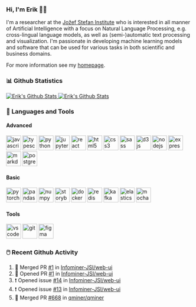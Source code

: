 ### Hi, I'm Erik 👋🏼 

I'm a researcher at the [Jožef Stefan Institute][job] who is interested in all manner of Artificial Intelligence with a focus on Natural Language Processing, e.g. cross-lingual language models, as well as (semi-)automatic text processing and visualization. I'm passionate in developing machine learning models and software that can be used for various tasks in both scientific and business domains.

For more information see my [homepage][homepage].

### 📊 Github Statistics

<a href="https://github.com/anuraghazra/github-readme-stats">
  <img alt="Erik's Github Stats" src="https://github-readme-stats.vercel.app/api?username=eriknovak&show_icons=true&theme=yeblu&hide_border=true" />
</a>
<a href="https://github.com/anuraghazra/github-readme-stats">
  <img alt="Erik's Github Stats" src="https://github-readme-stats.vercel.app/api/top-langs/?username=eriknovak&langs_count=7&layout=compact&theme=yeblu&hide_border=true&card_width=445" />
</a>

### 🧰 Languages and Tools

#### Advanced

<p> 
  <!-- Programming Languages and Packages -->
  <img src="https://cdn.jsdelivr.net/gh/devicons/devicon/icons/javascript/javascript-original.svg" alt="javascript" width="40" height="40"/>
  <img src="https://cdn.jsdelivr.net/gh/devicons/devicon/icons/typescript/typescript-original.svg" alt="typescript" width="40" height="40"/>
  <img src="https://cdn.jsdelivr.net/gh/devicons/devicon/icons/python/python-original.svg" alt="python" width="40" height="40"/>   
  <img src="https://cdn.jsdelivr.net/gh/devicons/devicon/icons/jupyter/jupyter-original-wordmark.svg" alt="jupyter" width="40" height="40"/>  
  
  <!-- Frontend Development -->
  <img src="https://cdn.jsdelivr.net/gh/devicons/devicon/icons/react/react-original.svg" alt="react" width="40" height="40"/>
  <img src="https://cdn.jsdelivr.net/gh/devicons/devicon/icons/html5/html5-original.svg" alt="html5" width="40" height="40"/>
  <img src="https://cdn.jsdelivr.net/gh/devicons/devicon/icons/css3/css3-original.svg" alt="css3" width="40" height="40"/>
  <img src="https://cdn.jsdelivr.net/gh/devicons/devicon/icons/sass/sass-original.svg" alt="sass" width="40" height="40"/> 
  <img src="https://cdn.jsdelivr.net/gh/devicons/devicon/icons/d3js/d3js-original.svg" alt="d3js" width="40" height="40"/>  
  
  <!-- Backend Development -->
  <img src="https://cdn.jsdelivr.net/gh/devicons/devicon/icons/nodejs/nodejs-original.svg" alt="nodejs" width="40" height="40"/> 
  <img src="https://cdn.jsdelivr.net/gh/devicons/devicon/icons/express/express-original.svg" alt="express" width="40" height="40"/> 
  <img src="https://cdn.jsdelivr.net/gh/devicons/devicon/icons/markdown/markdown-original.svg" alt="markdown" width="40" height="40"/>

  
  <!-- Databases -->
  <img src="https://cdn.jsdelivr.net/gh/devicons/devicon/icons/postgresql/postgresql-original.svg" alt="postgresql" width="40" height="40"/> 
  
  <!-- Unit Tests -->
</p>


#### Basic
<p> 
  <!-- Programming Languages and Packages -->
  <img src="https://www.vectorlogo.zone/logos/pytorch/pytorch-icon.svg" alt="pytorch" width="40" height="40"/>
  <img src="https://cdn.jsdelivr.net/gh/devicons/devicon/icons/pandas/pandas-original.svg" alt="pandas" width="40" height="40"/>
  <img src="https://cdn.jsdelivr.net/gh/devicons/devicon/icons/numpy/numpy-original.svg" alt="numpy" width="40" height="40"/>

  <!-- Frontend Development -->
  <img src="https://cdn.jsdelivr.net/gh/devicons/devicon/icons/storybook/storybook-original.svg" alt="storybook" width="40" height="40"/> 

  <!-- Backend Development -->
  
  <!-- Databases -->
  <img src="https://cdn.jsdelivr.net/gh/devicons/devicon/icons/docker/docker-original.svg" alt="docker" width="40" height="40"/>
  <img src="https://cdn.jsdelivr.net/gh/devicons/devicon/icons/redis/redis-original.svg" alt="redis" width="40" height="40"/>
  <img src="https://cdn.jsdelivr.net/gh/devicons/devicon/icons/apachekafka/apachekafka-original.svg" alt="kafka" width="40" height="40"/>  
  <img src="https://www.vectorlogo.zone/logos/elastic/elastic-icon.svg" alt="elasticsearch" width="40" height="40"/> 
  
  <!-- Unit Tests -->
  <img src="https://www.vectorlogo.zone/logos/mochajs/mochajs-icon.svg" alt="mocha" width="40" height="40"/> 

</p>


#### Tools

<p>
  <img src="https://cdn.jsdelivr.net/gh/devicons/devicon/icons/vscode/vscode-original.svg" alt="vscode" width="40" height="40"/> 
  <img src="https://cdn.jsdelivr.net/gh/devicons/devicon/icons/git/git-original.svg" alt="git" width="40" height="40" />
  <img src="https://cdn.jsdelivr.net/gh/devicons/devicon/icons/figma/figma-original.svg" alt="figma" width="40" height="40" />
</p>


### 🖱️ Recent Github Activity

<!--START_SECTION:activity-->
1. 🎉 Merged PR [#1](https://github.com/Infominer-JSI/web-ui/pull/1) in [Infominer-JSI/web-ui](https://github.com/Infominer-JSI/web-ui)
2. 💪 Opened PR [#1](https://github.com/Infominer-JSI/web-ui/pull/1) in [Infominer-JSI/web-ui](https://github.com/Infominer-JSI/web-ui)
3. ❗️ Opened issue [#14](https://github.com/Infominer-JSI/web-ui/issues/14) in [Infominer-JSI/web-ui](https://github.com/Infominer-JSI/web-ui)
4. ❗️ Opened issue [#13](https://github.com/Infominer-JSI/web-ui/issues/13) in [Infominer-JSI/web-ui](https://github.com/Infominer-JSI/web-ui)
5. 🎉 Merged PR [#668](https://github.com/qminer/qminer/pull/668) in [qminer/qminer](https://github.com/qminer/qminer)
<!--END_SECTION:activity-->




[job]: https://ailab.ijs.si/
[homepage]: https://ailab.ijs.si/eriknovak/
[gists]: https://gist.github.com/ErikNovak
[datasets]: ./datasets/README.md






